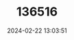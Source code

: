 ---
title: "136516"
category: "Monodelphis palliolata"
draft: false
date: 2024-02-22 13:03:51
languages:
  English: ["Hooded Red-sided Opossum"]
---